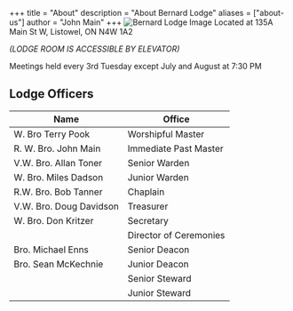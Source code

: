 +++
title = "About"
description = "About Bernard Lodge"
aliases = ["about-us"]
author = "John Main"
+++
![Bernard Lodge Image](/images/BernardLodge.png)
Located at 135A Main St W, Listowel, ON N4W 1A2

_(LODGE ROOM IS ACCESSIBLE BY ELEVATOR)_


Meetings held every 3rd Tuesday except July and August at 7:30 PM
## Lodge Officers
| **Name** | **Office** |
| ----------- | ----------- |
| W. Bro Terry Pook | Worshipful Master |
| R. W. Bro. John Main | Immediate Past Master |
| V.W. Bro. Allan Toner | Senior Warden |
| W. Bro. Miles Dadson | Junior Warden |
| R.W. Bro. Bob Tanner | Chaplain |
| V.W. Bro. Doug Davidson | Treasurer |
| W. Bro. Don Kritzer | Secretary |
| | Director of Ceremonies |
| Bro. Michael Enns| Senior Deacon |
| Bro. Sean McKechnie | Junior Deacon |
| | Senior Steward |
| | Junior Steward |